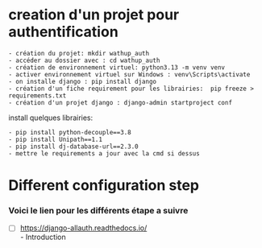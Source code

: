 # creation d'un projet pour authentification    
```
- création du projet: mkdir wathup_auth
- accéder au dossier avec : cd wathup_auth
- création de environnement virtuel: python3.13 -m venv venv
- activer environnement virtuel sur Windows : venv\Scripts\activate 
- on installe django : pip install django   
- création d'un fiche requirement pour les librairies:  pip freeze > requirements.txt
- création d'un projet django : django-admin startproject conf 
```

install quelques librairies:  

```   
- pip install python-decouple==3.8
- pip install Unipath==1.1
- pip install dj-database-url==2.3.0 
- mettre le requirements a jour avec la cmd si dessus
```
# Different configuration step
        
### Voici le lien pour les différents étape a suivre
- [ ]  https://django-allauth.readthedocs.io/         
                  - Introduction                   
         

